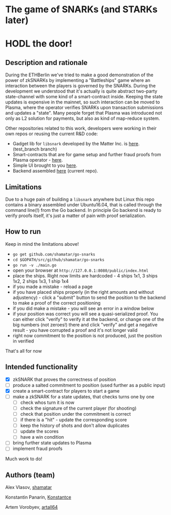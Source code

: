 # The game of SNARKs (and STARKs later)

# HODL the door!

## Description and rationale

During the ETHBerlin we've tried to make a good demonstration of the power of zkSNARKs by implementing a "Battleships" game where an interaction between the players is governed by the SNARKs. During the development we understood that it's actually is quite abstract two-party state-channel with some kind of a smart-contract inside. Keeping the state updates is expensive in the mainnet, so such interaction can be moved to Plasma, where the operator verifies SNARKs upon transaction submissions and updates a "state". Many people forget that Plasma was introduced not only as L2 solution for payments, but also as kind of map-reduce system.

Other repositories related to this work, developers were working in their own repos or reusing the current R&D code:
- Gadget lib for `libsnark` developed by the Matter Inc. is [here](https://github.com/matterinc/libsnark_gadgetlib3/tree/test_branch). (test_branch branch)
- Smart-contracts that are for game setup and further fraud proofs from Plasma operator - [here](https://github.com/matterinc/GameOfSnarks_contracts).
- Simple UI brought to you [here](https://github.com/artall64/sea-battel).
- Backend assembled [here](https://github.com/shamatar/go-snarks) (current repo).

## Limitations
Due to a huge pain of building a `libsnark` anywhere but Linux this repo contains a binary assembled under Ubuntu16.04, that is called through the command line(!) from the Go backend. In principle Go backend is ready to verify proofs itself, it's just a matter of pain with proof serialization.

## How to run
Keep in mind the limitations above!
- `go get github.com/shamatar/go-snarks`
- `cd $GOPATH/src/github/shamatar/go-snarks`
- `go run -v ./main.go`
- open your browser at `http://127.0.0.1:8080/public/index.html`
- place the ships. Right now limits are hardcoded - 4 ships 1x1, 3 ships 1x2, 2 ships 1x3, 1 ship 1x4
- if you made a mistake - reload a page
- if you have placed ships properly (in the right amounts and without adjustency) - click a "submit" button to send the position to the backend to make a proof of the correct positioning
- if you did make a mistake - you will see an error in a window below
- if your position was correct you will see a quasi-serialized proof. You can either click "verify" to verify it at the backend, or change one of the big numbers (not zeroes!) there and click "verify" and get a negative result - you have corrupted a proof and it's not longer valid
- right now commitment to the position is not produced, just the position in verified
  
That's all for now

## Intended functionality
- [x] zkSNARK that proves the correctness of position
- [ ] produce a salted commitment to position (used further as a public input)
- [x] create a smart-contract for players to start a game
- [ ] make a zkSNARK for a state updates, that checks turns one by one
    - [ ] check whos turn it is now
    - [ ] check the signature of the current player (for shooting)
    - [ ] check that position under the commitment is correct
    - [ ] if there is a "hit" - update the corresponding score
    - [ ] keep the history of shots and don't allow duplicates
    - [ ] update the scores
    - [ ] have a win condition
- [ ] bring further state updates to Plasma
- [ ] implement fraud proofs
  
Much work to do!

## Authors (team)

Alex Vlasov, [shamatar](https://github.com/shamatar)

Konstantin Panarin, [Konstantce](https://github.com/konstantce)

Artem Vorobyev, [artall64](https://github.com/artall64)